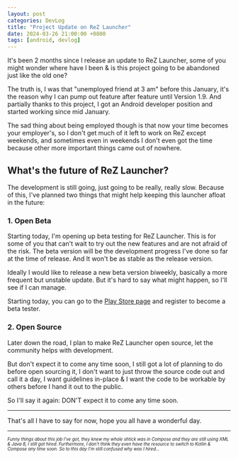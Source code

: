 ```yaml
---
layout: post
categories: DevLog
title: "Project Update on ReZ Launcher"
date: 2024-03-26 21:00:00 +0800
tags: [android, devlog]
---
```


It's been 2 months since I release an update to ReZ Launcher, some of you might wonder where have I been & is this project going to be abandoned just like the old one?

The truth is, I was that "unemployed friend at 3 am" before this January, it's the reason why I can pump out feature after feature until Version 1.9. And partially thanks to this project, I got an Android developer position and started working since mid January.

The sad thing about being employed though is that now your time becomes your employer's, so I don't get much of it left to work on ReZ except weekends, and sometimes even in weekends I don't even got the time because other more important things came out of nowhere.

## What's the future of ReZ Launcher?

The development is still going, just going to be really, really slow. Because of this, I've planned two things that might help keeping this launcher afloat in the future:

### 1. Open Beta

Starting today, I'm opening up beta testing for ReZ Launcher. This is for some of you that can't wait to try out the new features and are not afraid of the risk. The beta version will be the development progress I've done so far at the time of release. And It won't be as stable as the release version.

Ideally I would like to release a new beta version biweekly, basically a more frequent but unstable update. But it's hard to say what might happen, so I'll see if I can manage.

Starting today, you can go to the [Play Store page](/rez) and register to become a beta tester.

### 2. Open Source

Later down the road, I plan to make ReZ Launcher open source, let the community helps with development.

But don't expect it to come any time soon, I still got a lot of planning to do before open sourcing it, I don't want to just throw the source code out and call it a day, I want guidelines in-place & I want the code to be workable by others before I hand it out to the public.

So I'll say it again: DON'T expect it to come any time soon.

---

That's all I have to say for now, hope you all have a wonderful day.

---

<sup><sup>*Funny things about this job I've got, they knew my whole shtick was in Compose and they are still using XML & Java 8, I still got hired. Furthermore, I don't think they even have the resource to switch to Kotlin & Compose any time soon. So to this day I'm still confused why was I hired...*</sup></sup>
